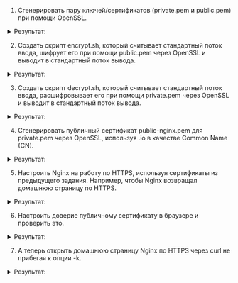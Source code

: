 1. Сгенерировать пару ключей/сертификатов (private.pem и public.pem) при помощи OpenSSL.
 
<details><summary>Результат:</summary>

Создаю приватный ключ
```
openssl genpkey -algorithm RSA -out private.pem -aes256
```
![image](https://github.com/tms-dos21-onl/aleksey-ivanishchev/assets/93286236/bed9c830-4f97-4d02-a420-756b558014ac)

Далее извлекаю открытый ключ из приватного
```
openssl rsa -pubout -in private.pem -out public.pem
```
![image](https://github.com/tms-dos21-onl/aleksey-ivanishchev/assets/93286236/39350a39-a20a-4dfe-bf50-7dd940db4767)

</details>

2. Создать скрипт encrypt.sh, который считывает стандартный поток ввода, шифрует его при помощи public.pem через OpenSSL и выводит в стандартный поток вывода.
 
<details><summary>Результат:</summary>

Сначала проверяю наличие ключа, если он существует то передаю команде поток ввода и форматирую в base64 для чтения
```
#!/bin/bash

if [ ! -f "public.pem" ]; then
        echo "Ошибка: Файл public.pem не найден"
        exit 1
fi

openssl pkeyutl -encrypt -inkey public.pem -pubin | base64
```

Пример:

![image](https://github.com/tms-dos21-onl/aleksey-ivanishchev/assets/93286236/dd74886f-6e32-48ad-8f8a-dd190a5d6812)

Пример без форматирования результата:

![image](https://github.com/tms-dos21-onl/aleksey-ivanishchev/assets/93286236/13f5a6a4-42cb-43cf-ab76-c4e246df91a0)

</details>

3. Создать скрипт decrypt.sh, который считывает стандартный поток ввода, расшифровывает его при помощи private.pem через OpenSSL и выводит в стандартный поток вывода.
 
<details><summary>Результат:</summary>
Шифрую текст и помещаю результат в файл:
 
![image](https://github.com/tms-dos21-onl/aleksey-ivanishchev/assets/93286236/647edb0e-37a1-498d-944b-58f398eed761)

Проверяю его:

![image](https://github.com/tms-dos21-onl/aleksey-ivanishchev/assets/93286236/73c1e65f-047b-4452-a0a2-d6a24113d229)

Создаю скрипт:

```
#!/bin/bash

if [ ! -f "private.pem" ]; then
    echo "Ошибка: Файл private.pem не найден"
    exit 1
fi

base64 -d | openssl pkeyutl -decrypt -inkey private.pem
```

Дешифрую данные: 

![image](https://github.com/tms-dos21-onl/aleksey-ivanishchev/assets/93286236/f3495d3a-650b-487f-a0a6-4a3a92f5b7dd)

</details>

4. Сгенерировать публичный сертификат public-nginx.pem для private.pem через OpenSSL, используя <LASTNAME>.io в качестве Common Name (CN).
 
<details><summary>Результат:</summary>
 
 Запрос на сертификат сразу с заданным CN:
 ```
 openssl req -new -key private.pem -out public-nginx.csr -subj "/CN=ivanishchev.io"
 ```
![image](https://github.com/tms-dos21-onl/aleksey-ivanishchev/assets/93286236/a2416f24-f506-46e8-b6f7-74e16cabd65a)

Подписываю запрос на сертификат с помощью ключа и создаю сертификат:
```
openssl x509 -req -in public-nginx.csr -signkey private.pem -days 365 -out public-nginx.pem
```
![image](https://github.com/tms-dos21-onl/aleksey-ivanishchev/assets/93286236/496f27eb-45da-4d82-8fb5-9594d906d454)

</details>

5. Настроить Nginx на работу по HTTPS, используя сертификаты из предыдущего задания. Например, чтобы Nginx возвращал домашнюю страницу по HTTPS.
 
<details><summary>Результат:</summary>

</details>

6. Настроить доверие публичному сертификату в браузере и проверить это.
 
<details><summary>Результат:</summary>

</details>

7. А теперь открыть домашнюю страницу Nginx по HTTPS через curl не прибегая к опции -k.

<details><summary>Результат:</summary>

</details>
